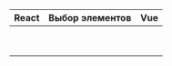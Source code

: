 

| React           | Выбор элементов | Vue         |
| --------------- | --------------- | ----------- |
| <pre></pre><br> |                 | <pre></pre> |


